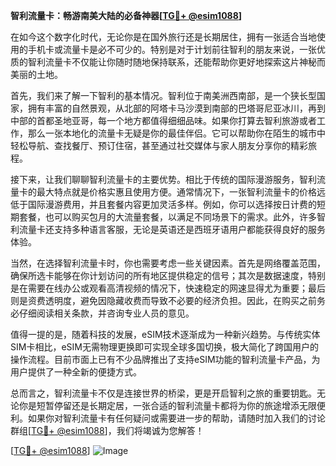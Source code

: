 **智利流量卡：畅游南美大陆的必备神器[[TG💪+ @esim1088](https://t.me/s/esim1088)]**

在如今这个数字化时代，无论你是在国外旅行还是长期居住，拥有一张适合当地使用的手机卡或流量卡是必不可少的。特别是对于计划前往智利的朋友来说，一张优质的智利流量卡不仅能让你随时随地保持联系，还能帮助你更好地探索这片神秘而美丽的土地。

首先，我们来了解一下智利的基本情况。智利位于南美洲西南部，是一个狭长型国家，拥有丰富的自然景观，从北部的阿塔卡马沙漠到南部的巴塔哥尼亚冰川，再到中部的首都圣地亚哥，每一个地方都值得细细品味。如果你打算去智利旅游或者工作，那么一张本地化的流量卡无疑是你的最佳伴侣。它可以帮助你在陌生的城市中轻松导航、查找餐厅、预订住宿，甚至通过社交媒体与家人朋友分享你的精彩旅程。

接下来，让我们聊聊智利流量卡的主要优势。相比于传统的国际漫游服务，智利流量卡的最大特点就是价格实惠且使用方便。通常情况下，一张智利流量卡的价格远低于国际漫游费用，并且套餐内容更加灵活多样。例如，你可以选择按日计费的短期套餐，也可以购买包月的大流量套餐，以满足不同场景下的需求。此外，许多智利流量卡还支持多种语言客服，无论是英语还是西班牙语用户都能获得良好的服务体验。

当然，在选择智利流量卡时，你也需要考虑一些关键因素。首先是网络覆盖范围，确保所选卡能够在你计划访问的所有地区提供稳定的信号；其次是数据速度，特别是在需要在线办公或观看高清视频的情况下，快速稳定的网速显得尤为重要；最后则是资费透明度，避免因隐藏收费而导致不必要的经济负担。因此，在购买之前务必仔细阅读相关条款，并咨询专业人员的意见。

值得一提的是，随着科技的发展，eSIM技术逐渐成为一种新兴趋势。与传统实体SIM卡相比，eSIM无需物理更换即可实现全球多国切换，极大简化了跨国用户的操作流程。目前市面上已有不少品牌推出了支持eSIM功能的智利流量卡产品，为用户提供了一种全新的便捷方式。

总而言之，智利流量卡不仅是连接世界的桥梁，更是开启智利之旅的重要钥匙。无论你是短暂停留还是长期定居，一张合适的智利流量卡都将为你的旅途增添无限便利。如果你对智利流量卡有任何疑问或需要进一步的帮助，请随时加入我们的讨论群组[[TG💪+ @esim1088](https://t.me/s/esim1088)]，我们将竭诚为您解答！

[[TG💪+ @esim1088](https://t.me/s/esim1088)] ![Image](https://i.postimg.cc/4NQfJmqS/Snipaste-2025-05-13-00-14-12.png)